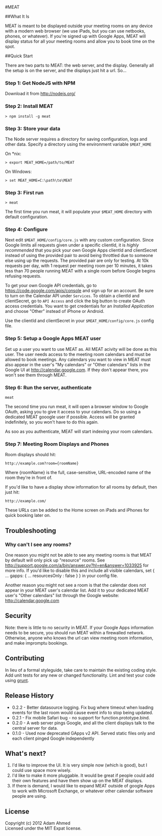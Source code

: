 #MEAT

##What It Is

MEAT is meant to be displayed outside your meeting rooms on any device with a 
modern web browser (we use iPads, but you can use netbooks, phones, or whatever).
If you're signed up with Google Apps, MEAT will display status for all your 
meeting rooms and allow you to book time on the spot.

##Quick Start

There are two parts to MEAT: the web server, and the display.  Generally all the
setup is on the server, and the displays just hit a url. So...

### Step 1: Get NodeJS with NPM

Download it from http://nodejs.org/

### Step 2: Install MEAT

```
> npm install -g meat
```

### Step 3: Store your data

The Node server requires a directory for saving configuration, logs and other data. Specify a directory using the environment variable `$MEAT_HOME`

On *nix:
```
> export MEAT_HOME=/path/to/MEAT
```

On Windows:
```
> set MEAT_HOME=C:\path\to\MEAT
```

### Step 3: First run
```
> meat
```

The first time you run meat, it will populate your `$MEAT_HOME` directory with default configuration.

### Step 4: Configure

Next edit `$MEAT_HOME/config/core.js` with any custom configuration. Since Google limits all requests given under a specific clientId, it is *highly recommended* that you pick your own Google Apps clientId and clientSecret instead of using the provided pair to avoid being throttled due to someone else using up the requests. The provided pair are only for testing. At 10k requests per day, with 1 request per meeting room per 10 minutes, it takes less than 70 people running MEAT with a single room before Google begins refusing requests.

To get your own Google API credentials, go to https://code.google.com/apis/console and sign up for an account. Be sure to turn on the Calendar API under `Services`. To obtain a clientId and clientSecret, go to `API Access` and click the big button to create OAuth access credentials. You want to get credentials for an *Installed Application* and choose "Other" instead of iPhone or Android.

Use the clientId and clientSecret in your `$MEAT_HOME/config/core.js` config file.

### Step 5: Setup a Google Apps MEAT user

Set up a user you want to use MEAT as. All MEAT acivity will be done as this user.
The user needs access to the meeting room calendars and must be allowed to book meetings.
Any calendars you want to view in MEAT must also appear in the user's "My calendars" or "Other calendars" lists in the Google UI at http://calendar.google.com. If they don't appear there, you won't see them through MEAT.

### Step 6: Run the server, authenticate

```
meat
```

The second time you run meat, it will open a browser window to Google OAuth, asking you to give it access to your calendars. Do so using a dedicated MEAT gooogle user if possible. Access will be granted indefinitely, so you won't have to do this again.

As soo as you authenticate, MEAT will start indexing your room calendars.

### Step 7: Meeting Room Displays and Phones
Room displays should hit:

    http://example.com?room={roomName}

Where {roomName} is the full, case-sensitive, URL-encoded name of the room 
they're in front of.

If you'd like to have a display show information for all rooms by default, 
then just hit:

    http://example.com/

These URLs can be added to the Home screen on iPads and iPhones for quick booking later on.

## Troubleshooting

### Why can't I see any rooms?

One reason you might not be able to see any meeting rooms is that MEAT by default will only pick up "resource" rooms. See http://support.google.com/a/bin/answer.py?hl=en&answer=1033925 for more info. If you'd like to disable this and include all visible calendars, set { ... gapps: { ... resourcesOnly : false } } in your config file.

Another reason you might not see a room is that the calendar does not appear in your MEAT user's calendar list. Add it to your dedicated MEAT user's "Other calendars" list through the Google website: http://calendar.google.com

## Security

Note: there is little to no security in MEAT. If your Google Apps information needs to be secure, you should run MEAT within a firewalled network. Otherwise, anyone who knows the url can view meeting room information, and make impromptu bookings.

## Contributing
In lieu of a formal styleguide, take care to maintain the existing coding style. Add unit tests for any new or changed functionality. Lint and test your code using [grunt](https://github.com/cowboy/grunt).

## Release History
* 0.2.2 - Better datasource logging. Fix bug where timeout when loading events for the last room would cause event info to stop being updated.
* 0.2.1 - Fix mobile Safari bug - no support for function.prototype.bind.
* 0.2.0 - A web server pings Google, and all the client displays talk to the central server for data.
* 0.1.0 - Used now deprecated GApps v2 API. Served static files only and each client pinged Google independently

## What's next?

1. I'd like to improve the UI. It is very simple now (which is good), but I could use space more wisely.
2. I'd like to make it more pluggable. It would be great if people could add their own features and have them show up on the MEAT displays.
3. If there is demand, I would like to expand MEAT outside of google Apps to work with Microsoft Exchange, or whatever other calendar software people are using.

## License
Copyright (c) 2012 Adam Ahmed  
Licensed under the MIT Expat license.
